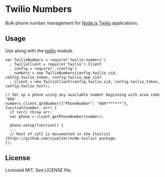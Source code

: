# Twilio Numbers

Bulk phone number management for [Node.js](http://nodejs.org) [Twilio](http://twilio.com) applications.

## Usage

Use along with the [twilio](https://github.com/sjwalter/node-twilio) module.

    var TwilioNumbers = require('twilio-numbers')
      , TwilioClient = require('twilio').Client
      , config = require('./config')
      , numbers = new TwilioNumbers(config.twilio_sid, config.twilio_token, config.twilio_app_sid)
      , client = new TwilioClient(config.twilio_sid, config.twilio_token, config.twilio_host);

    // Set up a phone using any available number beginning with area code '604'
    numbers_client.getNumber({"PhoneNumber": "604*******"}, function(number, err) {
      if (err) throw err;
      var phone = client.getPhoneNumber(number);

      phone.setup(function() {
      ...
      // Rest of call is documented in the [twilio](https://github.com/sjwalter/node-twilio) package.
    });

## License

Licensed MIT. See LICENSE file.
